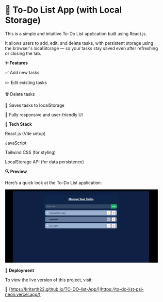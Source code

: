 # 📝 To-Do List App (with Local Storage)

This is a simple and intuitive To-Do List application built using React.js.

It allows users to add, edit, and delete tasks, with persistent storage using the browser's localStorage — so your tasks stay saved even after refreshing or closing the tab.


**✨ Features**

✅ Add new tasks

✏️ Edit existing tasks

🗑️ Delete tasks

💾 Saves tasks to localStorage

📱 Fully responsive and user-friendly UI


**🚀 Tech Stack**

React.js (Vite setup)

JavaScript 

Tailwind CSS (for styling)

LocalStorage API (for data persistence)

**🔍 Preview**

Here’s a quick look at the To-Do List application:

![image_alt](https://github.com/Kritarth22/TO-DO-List/blob/5ea2cb88ae7a83d51844eeb8001f4f085841b17d/TO-DO-List.png)

**🚀 Deployment**

To view the live version of this project, visit:

🔗 [https://kritarth22.github.io/TO-DO-list-App/](https://to-do-list-psi-neon.vercel.app/)
